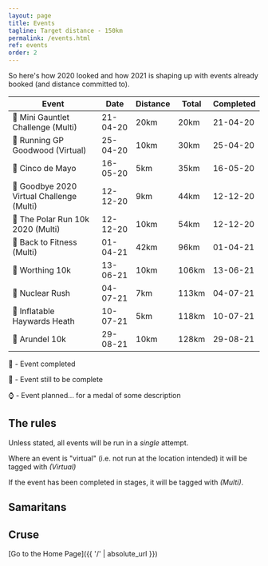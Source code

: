 ```yaml
---
layout: page
title: Events
tagline: Target distance - 150km
permalink: /events.html
ref: events
order: 2
---
```


So here's how 2020 looked and how 2021 is shaping up with events already booked (and distance committed to).

| Event | Date | Distance | Total | Completed |
| ---| ---| ---| ---| ---|
| :medal_sports: Mini Gauntlet Challenge (Multi) | 21-04-20 | 20km | 20km | 21-04-20
| :medal_sports: Running GP Goodwood (Virtual) | 25-04-20 | 10km | 30km | 25-04-20
| :medal_sports: Cinco de Mayo | 16-05-20 | 5km | 35km | 16-05-20
| :medal_sports: Goodbye 2020 Virtual Challenge (Multi) | 12-12-20 | 9km | 44km | 12-12-20
| :medal_sports: The Polar Run 10k 2020 (Multi) | 12-12-20 | 10km | 54km | 12-12-20
| :runner: Back to Fitness (Multi) | 01-04-21 | 42km | 96km | 01-04-21
| :runner: Worthing 10k | 13-06-21 | 10km | 106km | 13-06-21
| :runner: Nuclear Rush | 04-07-21 | 7km | 113km | 04-07-21
| :runner: Inflatable Haywards Heath | 10-07-21 | 5km | 118km | 10-07-21
| :runner: Arundel 10k | 29-08-21 | 10km | 128km | 29-08-21

:medal_sports: - Event completed

:runner: - Event still to be complete

:watch: - Event planned... for a medal of some description

## The rules

Unless stated, all events will be run in a *single* attempt.

Where an event is "virtual" (i.e. not run at the location intended) it will be tagged with *(Virtual)*

If the event has been completed in stages, it will be tagged with *(Multi)*.


## Samaritans

<div id="jg-widget-skeddy-samaritans-796"></div><script>(function(){var id="jg-widget-skeddy-samaritans-796",doc=document,pfx=(window.location.toString().indexOf("https")==0)?"https":"http";var el=doc.getElementById(id);if(el){var js=doc.createElement('script');js.src=pfx+"://widgets.justgiving.com/fundraisingpage/skeddy-samaritans?enc=ZT1qZy13aWRnZXQtc2tlZGR5LXNhbWFyaXRhbnMtNzk2Jnc9NDAwJmI9aW5uZXIsZG9uYXRlLGZ1bmRyYWlzZSZpYj10aXRsZSxwcm9ncmVzcyxyYWlzZWQsdGFyZ2V0";el.parentNode.insertBefore(js, el);}})();</script>

## Cruse

<div id="jg-widget-skeddy-cruse-332"></div><script>(function(){var id="jg-widget-skeddy-cruse-332",doc=document,pfx=(window.location.toString().indexOf("https")==0)?"https":"http";var el=doc.getElementById(id);if(el){var js=doc.createElement('script');js.src=pfx+"://widgets.justgiving.com/fundraisingpage/skeddy-cruse?enc=ZT1qZy13aWRnZXQtc2tlZGR5LWNydXNlLTMzMiZ3PTQwMCZiPWlubmVyLGRvbmF0ZSxmdW5kcmFpc2UmaWI9dGl0bGUsc3VtbWFyeSxwcm9ncmVzcyxyYWlzZWQsdGFyZ2V0";el.parentNode.insertBefore(js, el);}})();</script>

[Go to the Home Page]({{ '/' | absolute_url }})
